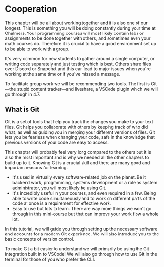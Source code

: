 # Cooperation

This chapter will be all about working together and it is also one of our longest. This is something you will be doing constantly during your time at Chalmers. Your programming courses will most likely contain labs or assignments to be done together with others, and sometimes even your math courses do.  Therefore it is crucial to have a good environment set up to be able to work with a group. 

It's very common for new students to gather around a single computer, or writing code separately and just testing which is best. Others share files over Discord or Snapchat and this can lead to major issues when you're working at the same time or if you've missed a message. 

To facilitate group work we will be recommending two tools. The first is Git—the stupid content tracker—and liveshare, a VSCode plugin which we will go through in 4.7.

## What is Git

Git is a set of tools that help you track the changes you make to your text files. Git helps you collaborate with others by keeping track of who did what, as well as guiding you in merging your different versions of files. Git lets you be fearless when changing your code, safe in the knowledge that previous versions of your code are easy to access.

This chapter will probably feel very long compared to the others but it is also the most important and is why we needed all the other chapters to build up to it. Knowing Git is a crucial skill and there are many good and important reasons for learning.

- It's used in virtually every software-related job on the planet. Be it backend work, programming, systems development or a role as system administrator, you will most likely be using Git.
- It's incredibly useful in your courses, and even required in a few. Being able to write code simultaneously and to work on different parts of the code at once is a requirement for effective work.
- Easy to use but lots to learn. There are way more things we won't go through in this mini-course but that can improve your work flow a whole lot.

In this tutorial, we will guide you through setting up the necessary software and accounts for a modern Git experience. We will also introduce you to the basic concepts of version control. 

To make Git a bit easier to understand we will primarily be using the Git integration built in to VSCode! We will also go through how to use Git in the terminal for those of you who prefer the CLI.
